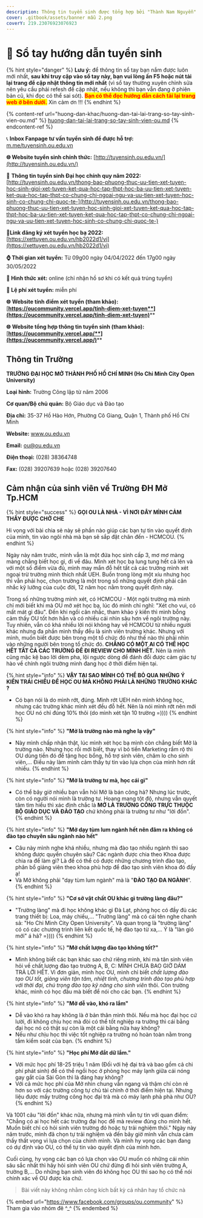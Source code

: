 ```yaml
---
description: Thông tin tuyển sinh được tổng hợp bởi "Thành Nam Nguyễn"
cover: .gitbook/assets/banner mẫu 2.png
coverY: 219.23076923076923
---
```


# 📙 Sổ tay hướng dẫn tuyển sinh

{% hint style="danger" %}
**Lưu ý:** để thông tin sổ tay bạn nắm được luôn mới nhất, **sau khi truy cập vào sổ tay này, bạn vui lòng ấn F5 hoặc nút tải lại trang để cập nhật thông tin mới nhất** (vì sổ tay thường xuyên chỉnh sửa nên yêu cầu phải refesh để cập nhật, nếu không thì bạn vẫn đang ở phiên bản cũ, khi đọc có thể sai sót). <mark style="color:red;">**Bạn có thể đọc hướng dẫn cách tải lại trang web ở bên dưới.**</mark> Xin cảm ơn !!!
{% endhint %}

{% content-ref url="huong-dan-khac/huong-dan-tai-lai-trang-so-tay-sinh-vien-ou.md" %}
[huong-dan-tai-lai-trang-so-tay-sinh-vien-ou.md](huong-dan-khac/huong-dan-tai-lai-trang-so-tay-sinh-vien-ou.md)
{% endcontent-ref %}

📞 **Inbox Fanpage tư vấn tuyển sinh để được hỗ trợ:** [m.me/tuyensinh.ou.edu.vn](https://m.me/tuyensinh.ou.edu.vn)

**🌐 Website tuyển sinh chính thức:** [http://tuyensinh.ou.edu.vn/](http://tuyensinh.ou.edu.vn/)

🔗 **Thông tin tuyển sinh Đại học chính quy năm 2022:** [http://tuyensinh.ou.edu.vn/thong-bao-phuong-thuc-uu-tien-xet-tuyen-hoc-sinh-gioi-xet-tuyen-ket-qua-hoc-tap-thpt-hoc-ba-uu-tien-xet-tuyen-ket-qua-hoc-tap-thpt-co-chung-chi-ngoai-ngu-va-uu-tien-xet-tuyen-hoc-sinh-co-chung-chi-quoc-te-](http://tuyensinh.ou.edu.vn/thong-bao-phuong-thuc-uu-tien-xet-tuyen-hoc-sinh-gioi-xet-tuyen-ket-qua-hoc-tap-thpt-hoc-ba-uu-tien-xet-tuyen-ket-qua-hoc-tap-thpt-co-chung-chi-ngoai-ngu-va-uu-tien-xet-tuyen-hoc-sinh-co-chung-chi-quoc-te-)

🔗**Link đăng ký xét tuyển học bạ 2022:** [https://xettuyen.ou.edu.vn/hb2022d1/vi](https://xettuyen.ou.edu.vn/hb2022d1/vi)

**⌚ Thời gian xét tuyển:** Từ 09g00 ngày 04/04/2022 đến 17g00 ngày 30/05/2022&#x20;

**📌 Hình thức xét:** online (chỉ nhận hồ sơ khi có kết quả trúng tuyển)

**📌 Lệ phí xét tuyển:** miễn phí

**🌐** **Website tính điểm xét tuyển (tham khảo):** [**https://oucommunity.vercel.app/tinh-diem-xet-tuyen**](https://oucommunity.vercel.app/tinh-diem-xet-tuyen)****

**🌐** **Website tổng hợp thông tin tuyển sinh (tham khảo):** [**https://oucommunity.vercel.app/**](https://oucommunity.vercel.app/)****

## **Thông tin Trường**

**TRƯỜNG ĐẠI HỌC MỞ THÀNH PHỐ HỒ CHÍ MINH (Ho Chi Minh City Open University)**

**Loại hình:** Trường Công lập từ năm 2006

**Cơ quan/Bộ chủ quản:** Bộ Giáo dục và Đào tạo

**Địa chỉ:** 35-37 Hồ Hảo Hớn, Phường Cô Giang, Quận 1, Thành phố Hồ Chí Minh

**Website:** www.ou.edu.vn

**Email:** ou@ou.edu.vn

**Điện thoại:** (028) 38364748

**Fax:** (028) 39207639 hoặc (028) 39207640

## Cảm nhận của sinh viên về Trường ĐH Mở Tp.HCM

{% hint style="success" %}
**GỌI OU LÀ NHÀ - VÌ NƠI ĐÂY MÌNH CẢM THẤY ĐƯỢC CHỞ CHE**

Hi vọng với bài chia sẻ này sẽ phần nào giúp các bạn tự tin vào quyết định của mình, tin vào ngôi nhà mà bạn sẽ sắp đặt chân đến - HCMCOU.
{% endhint %}

Ngày này năm trước, mình vẫn là một đứa học sinh cấp 3, mơ mơ màng màng chẳng biết học gì, đi về đâu. Mình xét học bạ lung tung hết cả lên và với một số điểm vừa đủ, mình may mắn đỗ hết tất cả các trường mình xét ngoại trừ trường mình thích nhất UEH. Buồn trong lòng một xíu nhưng học thì vẫn phải học, chọn trường là một trong số những quyết định phải cân nhắc kỹ lưỡng của cuộc đời, 12 năm học nằm trong quyết định này.

Trong số những trường mình xét, có HCMCOU - Một ngôi trường mà mình chỉ mới biết khi mà OU mở xét học bạ, lúc đó mình chỉ nghĩ: "Xét cho vui, có mất mát gì đâu". Đến khi ngồi cân nhắc, tham khảo ý kiến thì mình bỗng cảm thấy OU tốt hơn hẳn và có nhiều cái nhìn sâu hơn về ngôi trường này. Tuy nhiên, vẫn có khá nhiều lời nói không hay về HCMCOU từ nhiều người khác nhưng đa phần mình thấy đều là sinh viên trường khác. Nhưng với mình, muốn biết được bên trong một tổ chức đó như thế nào thì phải nhìn vào những người bên trong tổ chức đó. **CHẲNG CÓ MỘT AI CÓ THỂ HỌC HẾT TẤT CẢ CÁC TRƯỜNG ĐỂ ĐI REVIEW CHO MÌNH HẾT.** Nên là mình cũng mặc kệ bao lời dèm pha, lội ngược dòng để đánh đổi được cảm giác tự hào về chính ngôi trường mình đang học ở thời điểm hiện tại.

{% hint style="info" %}
**VẬY TẠI SAO MÌNH CÓ THỂ BỎ QUA NHỮNG Ý KIẾN TRÁI CHIỀU ĐỂ HỌC OU MÀ KHÔNG PHẢI LÀ NHỮNG TRƯỜNG KHÁC ?**

* Có bạn nói là do mình rớt, đúng. Mình rớt UEH nên mình không học, nhưng các trường khác mình xét đều đỗ hết. Nên là nói mình rớt nên mới học OU nó chỉ đúng 10% thôi (do mình xét tận 10 trường =))))
{% endhint %}

{% hint style="info" %}
**"Mở là trường nào mà nghe lạ vậy"**

* Này mình chấp nhận thật, lúc mình xét học bạ mình còn chẳng biết Mở là trường nào. Nhưng học rồi mới biết, thay vì bỏ tiền Marketing rầm rộ thì OU dùng tiền đó để tặng học bổng, hỗ trợ sinh viên, chăm lo cho sinh viên,... Điều này làm mình cảm thấy tự tin vào lựa chọn của mình hơn rất nhiều.
{% endhint %}

{% hint style="info" %}
**"Mở là trường tư mà, học cái gì"**

* Có thể bây giờ nhiều bạn vẫn hỏi Mở là bán công hả? Nhưng lúc trước, còn có người nói mình là trường tư. Hoang mang tột độ, nhưng vẫn quyết tâm tìm hiểu thì xác định chắc là **MỞ LÀ TRƯỜNG CÔNG TRỰC THUỘC BỘ GIÁO DỤC VÀ ĐÀO TẠO** chứ không phải là trường tư như "lời đồn".
{% endhint %}

{% hint style="info" %}
**"Mở dạy tùm lum ngành hết nên đâm ra không có đào tạo chuyên sâu ngành nào hết"**

* Câu này mình nghe khá nhiều, nhưng mà đào tạo nhiều ngành thì sao không được quyền chuyên sâu? Các ngành được chia theo Khoa được chia ra để làm gì? Là để có thể có được những chương trình đào tạo, phân bổ giảng viên theo khoa phù hợp để đào tạo sinh viên khoa đó đấy ạ!
* Và Mở không phải "dạy tùm lum ngành" mà là "**ĐÀO TẠO ĐA NGÀNH**".
{% endhint %}

{% hint style="info" %}
**"Cơ sở vật chất OU khác gì trường làng đâu?"**

* "Trường làng" mà đi học không khác gì Đà Lạt, phòng học có đầy đủ các trang thiết bị: Loa, máy chiếu,... "Trường làng" mà có cái tên nghe chanh sả: "Ho Chi Minh City Open University". Và quan trọng là "trường làng" có có các chương trình liên kết quốc tế, hệ đào tạo từ xa,... Ý là "làn gió mới" á hả? =))))
{% endhint %}

{% hint style="info" %}
**"Mở chất lượng đào tạo không tốt?"**

* Mình không biết các bạn khác sao chứ riêng mình, khi mà tân sinh viên hỏi về chất lượng đào tạo trường A, B, C: MÌNH CHƯA BAO GIỜ DÁM TRẢ LỜI HẾT. Vì đơn giản, mình học OU, mình chỉ biết _chất lượng đào tạo OU tốt, giảng viên tận tâm, nhiệt tình, chương trình đào tạo phù hợp với thời đại, chú trọng đào tạo kỹ năng cho sinh viên_ thôi. Còn trường khác, mình có học đâu mà biết để nói cho các bạn.
{% endhint %}

{% hint style="info" %}
**"Mở dễ vào, khó ra lắm"**

* Dễ vào khó ra hay không là ở bản thân mình thôi. Nếu mà học đại học cứ lười, đi không chịu học mà đòi có thể tốt nghiệp ra trường thì cái bằng đại học nó có thật sự còn là một cái bằng nữa hay không?
* Nếu như chịu học thì việc tốt nghiệp ra trường nó hoàn toàn nằm trong tầm kiểm soát của bạn.
{% endhint %}

{% hint style="info" %}
**"Học phí Mở đắt dữ lắm."**

* Với mức học phí 18-25 triệu 1 năm (Đối với hệ đại trà và bao gồm cả chi phí phát sinh) để có thể ngồi học ở phòng học máy lạnh giữa cái nóng gay gắt của Sài Gòn thì là đáng hay không?
* Với cả mức học phí của Mở nhìn chung vẫn ngang và thậm chí còn rẻ hơn so với các trường công tự chủ tài chính ở thời điểm hiện tại. Nhưng liệu được mấy trường công học đại trà mà có máy lạnh phà phà như OU?
{% endhint %}

Và 1001 câu "lời đồn" khác nữa, nhưng mà mình vẫn tự tin với quan điểm: "Chẳng có ai học hết các trường đại học để mà review đúng cho mình hết. Muốn biết chỉ có hỏi sinh viên trường đó hoặc tự trải nghiệm thôi." Ngày này năm trước, mình đã chọn tự trải nghiệm và đến bây giờ mình vẫn chưa cảm thấy thất vọng vì lựa chọn của chính mình. Và mình hy vọng các bạn đang có dự định vào OU, có thể tự tin vào quyết định của mình hơn.

Cuối cùng, hy vọng các bạn có lựa chọn vào OU muốn có những cái nhìn sâu sắc nhất thì hãy hỏi sinh viên OU chứ đừng đi hỏi sinh viên trường A, trường B,... Do những bạn sinh viên đó không học OU thì sao họ có thể nói chính xác về OU được kia chứ.

> Bài viết này không nhằm công kích bất kỳ cá nhân hay tổ chức nà

{% embed url="https://www.facebook.com/groups/ou.community" %}
Tham gia vào nhóm đê ^\_^
{% endembed %}
